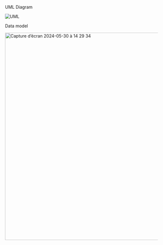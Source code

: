 UML Diagram 

![UML](https://github.com/A-Pogam/PayMyBuddy/assets/121680096/0b6dbbef-4912-42a4-a63f-76625f0f8e98)


Data model

<img width="681" alt="Capture d’écran 2024-05-30 à 14 29 34" src="https://github.com/A-Pogam/PayMyBuddy/assets/121680096/dadd879c-2a40-44c1-bee5-ad63ecfeeb1b">
